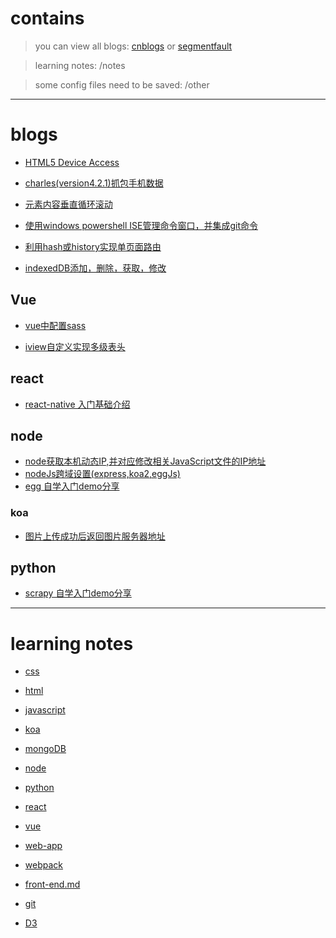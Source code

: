 # contains
> you can view all blogs: [cnblogs](http://www.cnblogs.com/he-wei/) or [segmentfault](https://segmentfault.com/u/hewei/articles?sort=vote)

> learning notes: /notes

> some config files need to be saved: /other

---

# blogs 

- [HTML5 Device Access](https://github.com/NameHewei/blog/blob/master/blog-files/html5device.md)

- [charles(version4.2.1)抓包手机数据](https://github.com/NameHewei/blog/blob/master/blog-files/charles-proxy-phone.md)

- [元素内容垂直循环滚动](https://github.com/NameHewei/blog/blob/master/blog-files/vertical-roll.md)

- [使用windows powershell ISE管理命令窗口，并集成git命令](https://github.com/NameHewei/blog/blob/master/blog-files/psISE.md)

- [利用hash或history实现单页面路由](https://github.com/NameHewei/blog/blob/master/blog-files/singlePageRoute.md)

- [indexedDB添加，删除，获取，修改](https://github.com/NameHewei/blog/blob/master/blog-files/indexedDB.md)

## Vue
- [vue中配置sass](https://github.com/NameHewei/blog/blob/master/blog-files/vue/vue-sass-config.md)

- [iview自定义实现多级表头](https://github.com/NameHewei/blog/blob/master/blog-files/vue/iview-ud-table-header.md)

## react
- [react-native 入门基础介绍](https://github.com/NameHewei/blog/blob/master/blog-files/react/rn-app.md)

## node
- [node获取本机动态IP,并对应修改相关JavaScript文件的IP地址](https://github.com/NameHewei/blog/blob/master/blog-files/node/setAutoIp.md)
- [nodeJs跨域设置(express,koa2,eggJs)](https://github.com/NameHewei/blog/blob/master/blog-files/node/access-origin.md)
- [egg 自学入门demo分享](https://github.com/NameHewei/blog/blob/master/blog-files/node/eggStart.md)

### koa

- [图片上传成功后返回图片服务器地址](https://github.com/NameHewei/blog/blob/master/blog-files/node/koarReServerAddress.md)

## python
- [scrapy 自学入门demo分享](https://github.com/NameHewei/blog/blob/master/blog-files/python/scrapy-start.md)


---

# learning notes

- [css](https://github.com/NameHewei/blog/blob/master/notes/css.md)

- [html](https://github.com/NameHewei/blog/blob/master/notes/html.md)

- [javascript](https://github.com/NameHewei/blog/blob/master/notes/javascript.md)

- [koa](https://github.com/NameHewei/blog/blob/master/notes/koa.md)

- [mongoDB](https://github.com/NameHewei/blog/blob/master/notes/mongoDB.md)

- [node](https://github.com/NameHewei/blog/blob/master/notes/node.md)

- [python](https://github.com/NameHewei/blog/blob/master/notes/python.md)

- [react](https://github.com/NameHewei/blog/blob/master/notes/react.md)

- [vue](https://github.com/NameHewei/blog/blob/master/notes/vue.md)

- [web-app](https://github.com/NameHewei/blog/blob/master/notes/web-app.md)

- [webpack](https://github.com/NameHewei/blog/blob/master/notes/webpack.md)

- [front-end.md](https://github.com/NameHewei/blog/blob/master/notes/front-end.md)

- [git](https://github.com/NameHewei/blog/blob/master/notes/git.md)

- [D3](https://github.com/NameHewei/blog/blob/master/notes/D3.md)